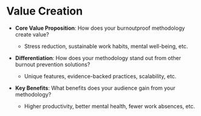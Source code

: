 # Value Creation

- **Core Value Proposition**: How does your burnoutproof methodology create value?
  - Stress reduction, sustainable work habits, mental well-being, etc.

- **Differentiation**: How does your methodology stand out from other burnout prevention solutions?
  - Unique features, evidence-backed practices, scalability, etc.

- **Key Benefits**: What benefits does your audience gain from your methodology?
  - Higher productivity, better mental health, fewer work absences, etc.
